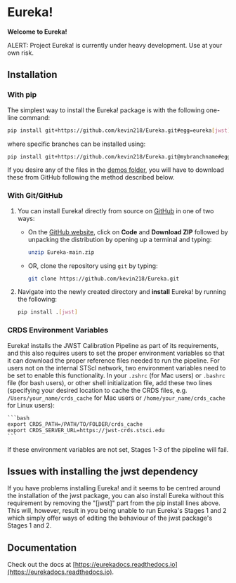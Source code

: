 # Eureka!

**Welcome to Eureka!**

ALERT: Project Eureka! is currently under heavy development. Use at your own risk.

## Installation

### With pip

The simplest way to install the Eureka! package is with the following one-line command:

```bash
pip install git+https://github.com/kevin218/Eureka.git#egg=eureka[jwst]
```

where specific branches can be installed using:

```bash
pip install git+https://github.com/kevin218/Eureka.git@mybranchname#egg=eureka[jwst]
```

If you desire any of the files in the [demos folder](https://github.com/kevin218/Eureka/tree/main/demos), you will have to download these from
GitHub following the method described below.

### With Git/GitHub

1. You can install Eureka! directly from source on [GitHub](http://github.com/kevin218/Eureka) in one of two ways:
	- On the [GitHub website](http://github.com/kevin218/Eureka), click on **Code** and **Download ZIP** followed by unpacking the distribution by opening up a terminal and typing:

		```bash
		unzip Eureka-main.zip
		```

	- OR, clone the repository using ``git`` by typing:

		```bash
		git clone https://github.com/kevin218/Eureka.git
		```

2. Navigate into the newly created directory and **install** Eureka! by running the following:

	```bash
	pip install .[jwst]
	```

### CRDS Environment Variables

Eureka! installs the JWST Calibration Pipeline as part of its requirements, and this also requires users to set the proper environment variables so that it can download the proper reference files needed to run the pipeline. For users not on the internal STScI network, two environment variables need to be set to enable this functionality. In your ``.zshrc`` (for Mac users) or ``.bashrc`` file (for bash users), or other shell initialization file, add these two lines (specifying your desired location to cache the CRDS files, e.g. ``/Users/your_name/crds_cache`` for Mac users or ``/home/your_name/crds_cache`` for Linux users):

	```bash
	export CRDS_PATH=/PATH/TO/FOLDER/crds_cache	
	export CRDS_SERVER_URL=https://jwst-crds.stsci.edu
	```

If these environment variables are not set, Stages 1-3 of the pipeline will fail.

Issues with installing the jwst dependency
------------------------------------------

If you have problems installing Eureka! and it seems to be centred around the installation of the jwst package, you can also install Eureka without
this requirement by removing the "[jwst]" part from the pip install lines above. This will, however, result in you being unable to run Eureka's
Stages 1 and 2 which simply offer ways of editing the behaviour of the jwst package's Stages 1 and 2.

## Documentation

Check out the docs at [https://eurekadocs.readthedocs.io](https://eurekadocs.readthedocs.io).
